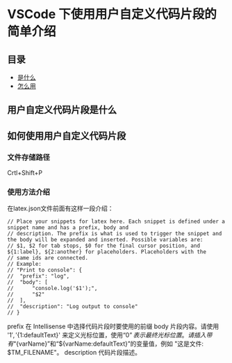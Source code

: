 # VSCode 下使用用户自定义代码片段的简单介绍

## 目录
* [是什么](#为什么要使用用户自定义代码片段)
* [怎么用](#如何使用用户自定义代码片段)

## 用户自定义代码片段是什么



## 如何使用用户自定义代码片段

### 文件存储路径

Crtl+Shift+P

### 使用方法介绍
在latex.json文件前面有这样一段介绍：
```
// Place your snippets for latex here. Each snippet is defined under a snippet name and has a prefix, body and 
// description. The prefix is what is used to trigger the snippet and the body will be expanded and inserted. Possible variables are:
// $1, $2 for tab stops, $0 for the final cursor position, and ${1:label}, ${2:another} for placeholders. Placeholders with the 
// same ids are connected.
// Example:
// "Print to console": {
// 	"prefix": "log",
// 	"body": [
// 		"console.log('$1');",
// 		"$2"
// 	],
// 	"description": "Log output to console"
// }
```
prefix 在 Intellisense 中选择代码片段时要使用的前缀
body 片段内容。请使用 '$1', '${1:defaultText}' 来定义光标位置，使用“$0”表示最终光标位置。请插入带有“${varName}”和“${varName:defaultText}”的变量值，例如 "这是文件: $TM_FILENAME"。
description 代码片段描述。